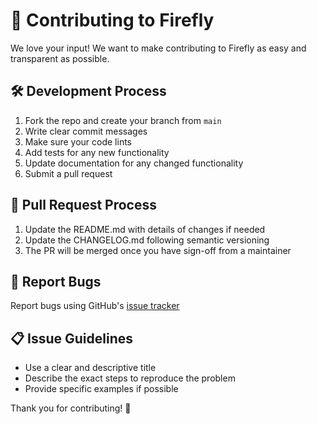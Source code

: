 # 🤝 Contributing to Firefly

We love your input! We want to make contributing to Firefly as easy and transparent as possible.

## 🛠️ Development Process

1. Fork the repo and create your branch from `main`
2. Write clear commit messages
3. Make sure your code lints
4. Add tests for any new functionality
5. Update documentation for any changed functionality
6. Submit a pull request

## 📝 Pull Request Process

1. Update the README.md with details of changes if needed
2. Update the CHANGELOG.md following semantic versioning
3. The PR will be merged once you have sign-off from a maintainer

## 🐛 Report Bugs

Report bugs using GitHub's [issue tracker](https://github.com/username/firefly/issues)

## 📋 Issue Guidelines

* Use a clear and descriptive title
* Describe the exact steps to reproduce the problem
* Provide specific examples if possible

Thank you for contributing! 🎉
